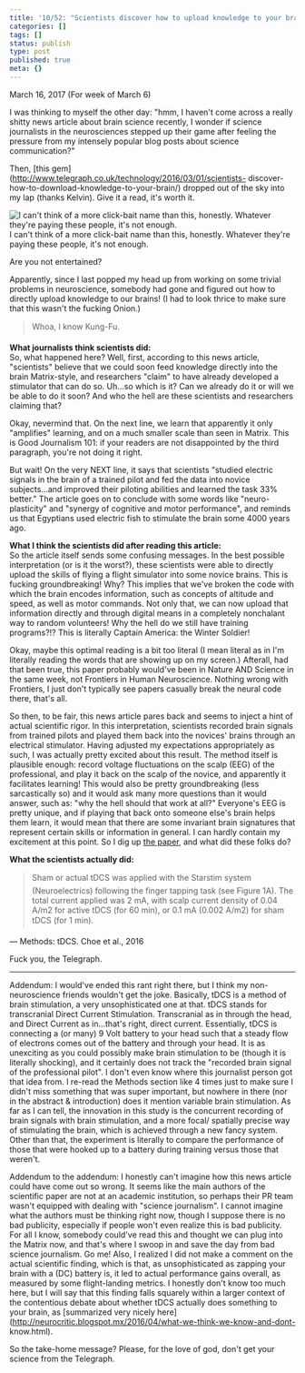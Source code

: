 ```yaml
---
title: '10/52: "Scientists discover how to upload knowledge to your brain."'
categories: []
tags: []
status: publish
type: post
published: true
meta: {}
---
```


March 16, 2017 (For week of March 6)

I was thinking to myself the other day: "hmm, I haven't come across a really
shitty news article about brain science recently, I wonder if science
journalists in the neurosciences stepped up their game after feeling the
pressure from my intensely popular blog posts about science communication?"

Then, [this gem](http://www.telegraph.co.uk/technology/2016/03/01/scientists-
discover-how-to-download-knowledge-to-your-brain/) dropped out of the sky into
my lap (thanks Kelvin). Give it a read, it's worth it.

![I can't think of a more click-bait name than this, honestly. Whatever
they're paying these people, it's not
enough.](/squarespace_images/static_5351781ce4b0757a373c3d73_535182ade4b0bcfb2b4574dd_58ca266a2994ca8ee765de6b_1489643352873_Screen+Shot+2017-03-16+at+12.44.52+AM.png.52+AM.png_)
I can't think of a more click-bait name than this, honestly. Whatever they're
paying these people, it's not enough.

Are you not entertained?

Apparently, since I last popped my head up from working on some trivial
problems in neuroscience, somebody had gone and figured out how to directly
upload knowledge to our brains! (I had to look thrice to make sure that this
wasn't the fucking Onion.)

> Whoa, I know Kung-Fu.

**What journalists think scientists did:**  
So, what happened here? Well, first, according to this news article,
"scientists" believe that we could soon feed knowledge directly into the brain
Matrix-style, and researchers "claim" to have already developed a stimulator
that can do so. Uh...so which is it? Can we already do it or will we be able
to do it soon? And who the hell are these scientists and researchers claiming
that?

Okay, nevermind that. On the next line, we learn that apparently it only
"amplifies" learning, and on a much smaller scale than seen in Matrix. This is
Good Journalism 101: if your readers are not disappointed by the third
paragraph, you're not doing it right.

But wait! On the very NEXT line, it says that scientists "studied electric
signals in the brain of a trained pilot and fed the data into novice
subjects...and improved their piloting abilities and learned the task 33%
better." The article goes on to conclude with some words like "neuro-
plasticity" and "synergy of cognitive and motor performance", and reminds us
that Egyptians used electric fish to stimulate the brain some 4000 years ago.

**What I think the scientists did after reading this article:**  
So the article itself sends some confusing messages. In the best possible
interpretation (or is it the worst?), these scientists were able to directly
upload the skills of flying a flight simulator into some novice brains. This
is fucking groundbreaking! Why? This implies that we've broken the code with
which the brain encodes information, such as concepts of altitude and speed,
as well as motor commands. Not only that, we can now upload that information
directly and through digital means in a completely nonchalant way to random
volunteers! Why the hell do we still have training programs?!? This is
literally Captain America: the Winter Soldier!

Okay, maybe this optimal reading is a bit too literal (I mean literal as in
I'm literally reading the words that are showing up on my screen.) Afterall,
had that been true, this paper probably would've been in Nature AND Science in
the same week, not Frontiers in Human Neuroscience. Nothing wrong with
Frontiers, I just don't typically see papers casually break the neural code
there, that's all.

So then, to be fair, this news article pares back and seems to inject a hint
of actual scientific rigor. In this interpretation, scientists recorded brain
signals from trained pilots and played them back into the novices' brains
through an electrical stimulator. Having adjusted my expectations
appropriately as such, I was actually pretty excited about this result. The
method itself is plausible enough: record voltage fluctuations on the scalp
(EEG) of the professional, and play it back on the scalp of the novice, and
apparently it facilitates learning! This would also be pretty groundbreaking
(less sarcastically so) and it would ask many more questions than it would
answer, such as: "why the hell should that work at all?" Everyone's EEG is
pretty unique, and if playing that back onto someone else's brain helps them
learn, it would mean that there are some invariant brain signatures that
represent certain skills or information in general. I can hardly contain my
excitement at this point. So I dig up [the
paper](http://journal.frontiersin.org/article/10.3389/fnhum.2016.00034/full),
and what did these folks do?

**What the scientists actually did:**

> Sham or actual tDCS was applied with the Starstim system (Neuroelectrics)
following the finger tapping task (see Figure 1A). The total current applied
was 2 mA, with scalp current density of 0.04 A/m2 for active tDCS (for 60
min), or 0.1 mA (0.002 A/m2) for sham tDCS (for 1 min).

— Methods: tDCS. Choe et al., 2016

Fuck you, the Telegraph.

* * *

Addendum: I would've ended this rant right there, but I think my non-
neuroscience friends wouldn't get the joke. Basically, tDCS is a method of
brain stimulation, a very unsophisticated one at that. tDCS stands for
transcranial Direct Current Stimulation. Transcranial as in through the head,
and Direct Current as in...that's right, direct current. Essentially, tDCS is
connecting a (or many) 9 Volt battery to your head such that a steady flow of
electrons comes out of the battery and through your head. It is as unexciting
as you could possibly make brain stimulation to be (though it is literally
shocking), and it certainly does not track the "recorded brain signal of the
professional pilot". I don't even know where this journalist person got that
idea from. I re-read the Methods section like 4 times just to make sure I
didn't miss something that was super important, but nowhere in there (nor in
the abstract & introduction) does it mention variable brain stimulation. As
far as I can tell, the innovation in this study is the concurrent recording of
brain signals with brain stimulation, and a more focal/ spatially precise way
of stimulating the brain, which is achieved through a new fancy system. Other
than that, the experiment is literally to compare the performance of those
that were hooked up to a battery during training versus those that weren't.

Addendum to the addendum: I honestly can't imagine how this news article could
have come out so wrong. It seems like the main authors of the scientific paper
are not at an academic institution, so perhaps their PR team wasn't equipped
with dealing with "science journalism". I cannot imagine what the authors must
be thinking right now, though I suppose there is no bad publicity, especially
if people won't even realize this is bad publicity. For all I know, somebody
could've read this and thought we can plug into the Matrix now, and that's
where I swoop in and save the day from bad science journalism. Go me! Also, I
realized I did not make a comment on the actual scientific finding, which is
that, as unsophisticated as zapping your brain with a (DC) battery is, it led
to actual performance gains overall, as measured by some flight-landing
metrics. I honestly don't know too much here, but I will say that this finding
falls squarely within a larger context of the contentious debate about whether
tDCS actually does something to your brain, as [summarized very nicely
here](http://neurocritic.blogspot.mx/2016/04/what-we-think-we-know-and-dont-
know.html).

So the take-home message? Please, for the love of god, don't get your science
from the Telegraph.

